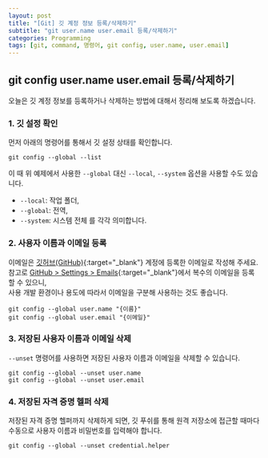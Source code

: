 ```yaml
---
layout: post
title: "[Git] 깃 계정 정보 등록/삭제하기"
subtitle: "git user.name user.email 등록/삭제하기"
categories: Programming
tags: [git, command, 명령어, git config, user.name, user.email]
---
```


## git config user.name user.email 등록/삭제하기 

오늘은 깃 계정 정보를 등록하거나 삭제하는 방법에 대해서 정리해 보도록 하겠습니다. 


### 1. 깃 설정 확인 
  
먼저 아래의 명령어를 통해서 깃 설정 상태를 확인합니다.   
  
```Shell
git config --global --list 
```

이 때 위 예제에서 사용한 `--global` 대신 `--local`, `--system` 옵션을 사용할 수도 있습니다. 
- `--local`: 작업 폴더,  
- `--global`: 전역,  
- `--system`: 시스템 전체 를 각각 의미합니다.     
  
  
  
### 2. 사용자 이름과 이메일 등록 
  
이메일은 [깃허브(GitHub)](https://github.com/){:target="_blank"} 계정에 등록한 이메일로 작성해 주세요.
참고로 [GitHub > Settings > Emails](https://github.com/settings/emails){:target="_blank"}에서 복수의 이메일을 등록할 수 있으니,  
사용 개발 환경이나 용도에 따라서 이메일을 구분해 사용하는 것도 좋습니다.  
  
```Shell
git config --global user.name "{이름}"
git config --global user.email "{이메일}"
```
   
  
### 3. 저장된 사용자 이름과 이메일 삭제 
  
`--unset` 명령어를 사용하면 저장된 사용자 이름과 이메일을 삭제할 수 있습니다. 

```Shell
git config --global --unset user.name
git config --global --unset user.email
```
  
  
### 4. 저장된 자격 증명 헬퍼 삭제 
  
저장된 자격 증명 헬퍼까지 삭제하게 되면, 깃 푸쉬를 통해 원격 저장소에 접근할 때마다 수동으로 사용자 이름과 비밀번호를 입력해야 합니다.
  
```Shell
git config --global --unset credential.helper
```
  
  
